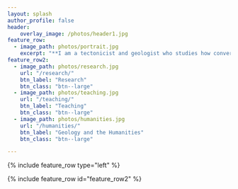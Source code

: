 ```yaml
---
layout: splash
author_profile: false
header:
    overlay_image: /photos/header1.jpg
feature_row:
  - image_path: photos/portrait.jpg
    excerpt: "**I am a tectonicist and geologist who studies how convergent margin processes build and deform the Earth's lithosphere.** I combine traditional field-based structural geology with geochronology, geochemistry, and numerical modeling to delineate geologic histories and better understand tectonic processes that have operated throughout Earth history. I am also deeply interested in the intersection of geology and the humanities, in particular how we use our understanding of landscapes and deep time to construct our identity as a species. <br><br> I am currently a PhD candidate in the Department of Earth and Planetary Sciences at UC Davis.<br><br> Contact me at [davasey@ucdavis.edu](mailto:davasey@ucdavis.edu)"
feature_row2:
  - image_path: photos/research.jpg
    url: "/research/"
    btn_label: "Research"
    btn_class: "btn--large"
  - image_path: photos/teaching.jpg
    url: "/teaching/"
    btn_label: "Teaching"
    btn_class: "btn--large"
  - image_path: photos/humanities.jpg
    url: "/humanities/"
    btn_label: "Geology and the Humanities"
    btn_class: "btn--large"

---
```

{% include feature_row type="left" %}

{% include feature_row id="feature_row2" %}